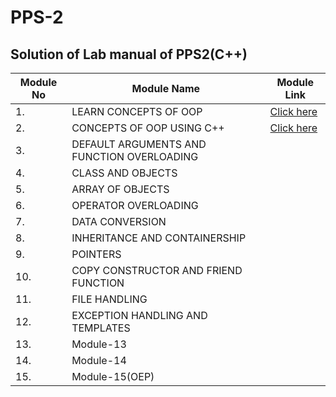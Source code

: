 # PPS-2
## Solution of Lab manual of PPS2(C++) 
| Module No | Module Name    | Module Link    |
|-----------|---------------|-----------------|
|   1.      |       LEARN CONCEPTS OF OOP         |          [Click here]()       |
|   2.      |           CONCEPTS OF OOP USING C++     |      [Click here](https://github.com/Nishitbaria/PPS-2-OOPS-C-/tree/main/Module2)            |
|   3.      |         DEFAULT ARGUMENTS AND FUNCTION OVERLOADING       |                 |
|   4.      |        CLASS AND OBJECTS       |                 |
|   5.      |            ARRAY OF OBJECTS    |                 |
|   6.      |       OPERATOR OVERLOADING        |                 |
|   7.      |          DATA CONVERSION      |                 |
|   8.      |       INHERITANCE AND CONTAINERSHIP        |                 |
|   9.      |           POINTERS    |                 |
|  10.      |      COPY CONSTRUCTOR AND FRIEND FUNCTION         |                 |
|  11.      |     FILE HANDLING    |                 |
|  12.      |     EXCEPTION HANDLING AND TEMPLATES           |                 |
|  13.      |       Module-13        |                 |
|  14.      |       Module-14        |                 |
|  15.      |       Module-15(OEP)        |                 |
